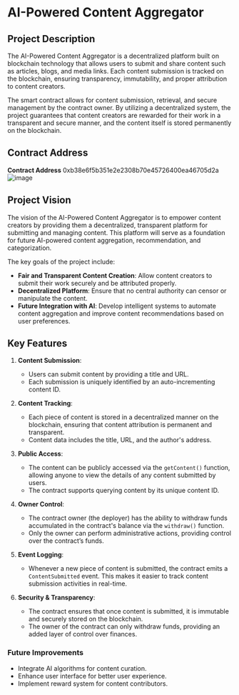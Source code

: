 
# AI-Powered Content Aggregator

## Project Description
The AI-Powered Content Aggregator is a decentralized platform built on blockchain technology that allows users to submit and share content such as articles, blogs, and media links. Each content submission is tracked on the blockchain, ensuring transparency, immutability, and proper attribution to content creators. 

The smart contract allows for content submission, retrieval, and secure management by the contract owner. By utilizing a decentralized system, the project guarantees that content creators are rewarded for their work in a transparent and secure manner, and the content itself is stored permanently on the blockchain.

## Contract Address
**Contract Address**
0xb38e6f5b351e2e2308b70e45726400ea46705d2a
![image](https://github.com/user-attachments/assets/75e5c9f2-d61c-4371-ae65-ce4b326f431d)


## Project Vision
The vision of the AI-Powered Content Aggregator is to empower content creators by providing them a decentralized, transparent platform for submitting and managing content. This platform will serve as a foundation for future AI-powered content aggregation, recommendation, and categorization. 

The key goals of the project include:
- **Fair and Transparent Content Creation**: Allow content creators to submit their work securely and be attributed properly.
- **Decentralized Platform**: Ensure that no central authority can censor or manipulate the content.
- **Future Integration with AI**: Develop intelligent systems to automate content aggregation and improve content recommendations based on user preferences.

## Key Features
1. **Content Submission**:
   - Users can submit content by providing a title and URL.
   - Each submission is uniquely identified by an auto-incrementing content ID.

2. **Content Tracking**:
   - Each piece of content is stored in a decentralized manner on the blockchain, ensuring that content attribution is permanent and transparent.
   - Content data includes the title, URL, and the author's address.

3. **Public Access**:
   - The content can be publicly accessed via the `getContent()` function, allowing anyone to view the details of any content submitted by users.
   - The contract supports querying content by its unique content ID.

4. **Owner Control**:
   - The contract owner (the deployer) has the ability to withdraw funds accumulated in the contract's balance via the `withdraw()` function.
   - Only the owner can perform administrative actions, providing control over the contract’s funds.

5. **Event Logging**:
   - Whenever a new piece of content is submitted, the contract emits a `ContentSubmitted` event. This makes it easier to track content submission activities in real-time.
   
6. **Security & Transparency**:
   - The contract ensures that once content is submitted, it is immutable and securely stored on the blockchain.
   - The owner of the contract can only withdraw funds, providing an added layer of control over finances.

### Future Improvements
- Integrate AI algorithms for content curation.
- Enhance user interface for better user experience.
- Implement reward system for content contributors.
